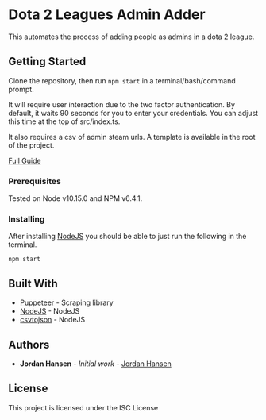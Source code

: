 # Dota 2 Leagues Admin Adder

This automates the process of adding people as admins in a dota 2 league.

## Getting Started

Clone the repository, then run `npm start` in a terminal/bash/command prompt.

It will require user interaction due to the two factor authentication. By default, it waits 90 seconds for you to enter your credentials. You can adjust this time at the top of src/index.ts.

It also requires a csv of admin steam urls. A template is available in the root of the project.

[Full Guide](https://javascriptwebscrapingguy.com/jordan-interactively-scrapes-dota-2-leagues-in-order-to-add-admins/)

### Prerequisites

Tested on Node v10.15.0 and NPM v6.4.1.

### Installing

After installing [NodeJS](https://nodejs.org/en/) you should be able to just run the following in the terminal.

```
npm start
```

## Built With

* [Puppeteer](https://github.com/GoogleChrome/puppeteer) - Scraping library
* [NodeJS](https://nodejs.org/en/) - NodeJS
* [csvtojson](https://github.com/Keyang/node-csvtojson) - NodeJS

## Authors

* **Jordan Hansen** - *Initial work* - [Jordan Hansen](https://github.com/aarmora)


## License

This project is licensed under the ISC License
